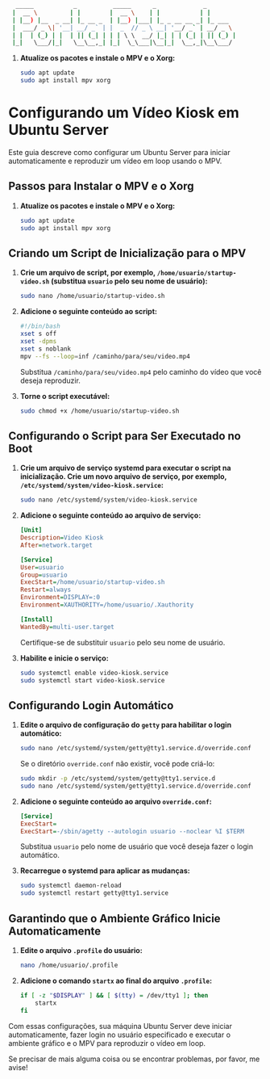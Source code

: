 ```bash
  _____           _          _____      _             _        
 |  __ \         | |        |  __ \    | |           | |       
 | |__) |__  _ __| |_ __ _  | |__) |___| |_ _ __ __ _| |_ ___  
 |  ___/ _ \| '__| __/ _` | |  _  // _ \ __| '__/ _` | __/ _ \ 
 | |  | (_) | |  | || (_| | | | \ \  __/ |_| | | (_| | || (_) |
 |_|   \___/|_|   \__\__,_| |_|  \_\___|\__|_|  \__,_|\__\___/ 
 ```  

1. **Atualize os pacotes e instale o MPV e o Xorg:**
    ```bash
    sudo apt update
    sudo apt install mpv xorg
    ```                                     
# Configurando um Vídeo Kiosk em Ubuntu Server

Este guia descreve como configurar um Ubuntu Server para iniciar automaticamente e reproduzir um vídeo em loop usando o MPV.

## Passos para Instalar o MPV e o Xorg

1. **Atualize os pacotes e instale o MPV e o Xorg:**
    ```bash
    sudo apt update
    sudo apt install mpv xorg
    ```

## Criando um Script de Inicialização para o MPV

1. **Crie um arquivo de script, por exemplo, `/home/usuario/startup-video.sh` (substitua `usuario` pelo seu nome de usuário):**
    ```bash
    sudo nano /home/usuario/startup-video.sh
    ```

2. **Adicione o seguinte conteúdo ao script:**
    ```bash
    #!/bin/bash
    xset s off
    xset -dpms
    xset s noblank
    mpv --fs --loop=inf /caminho/para/seu/video.mp4
    ```
    Substitua `/caminho/para/seu/video.mp4` pelo caminho do vídeo que você deseja reproduzir.

3. **Torne o script executável:**
    ```bash
    sudo chmod +x /home/usuario/startup-video.sh
    ```

## Configurando o Script para Ser Executado no Boot

1. **Crie um arquivo de serviço systemd para executar o script na inicialização. Crie um novo arquivo de serviço, por exemplo, `/etc/systemd/system/video-kiosk.service`:**
    ```bash
    sudo nano /etc/systemd/system/video-kiosk.service
    ```

2. **Adicione o seguinte conteúdo ao arquivo de serviço:**
    ```ini
    [Unit]
    Description=Video Kiosk
    After=network.target

    [Service]
    User=usuario
    Group=usuario
    ExecStart=/home/usuario/startup-video.sh
    Restart=always
    Environment=DISPLAY=:0
    Environment=XAUTHORITY=/home/usuario/.Xauthority

    [Install]
    WantedBy=multi-user.target
    ```
    Certifique-se de substituir `usuario` pelo seu nome de usuário.

3. **Habilite e inicie o serviço:**
    ```bash
    sudo systemctl enable video-kiosk.service
    sudo systemctl start video-kiosk.service
    ```

## Configurando Login Automático

1. **Edite o arquivo de configuração do `getty` para habilitar o login automático:**
    ```bash
    sudo nano /etc/systemd/system/getty@tty1.service.d/override.conf
    ```

    Se o diretório `override.conf` não existir, você pode criá-lo:
    ```bash
    sudo mkdir -p /etc/systemd/system/getty@tty1.service.d
    sudo nano /etc/systemd/system/getty@tty1.service.d/override.conf
    ```

2. **Adicione o seguinte conteúdo ao arquivo `override.conf`:**
    ```ini
    [Service]
    ExecStart=
    ExecStart=-/sbin/agetty --autologin usuario --noclear %I $TERM
    ```
    Substitua `usuario` pelo nome de usuário que você deseja fazer o login automático.

3. **Recarregue o systemd para aplicar as mudanças:**
    ```bash
    sudo systemctl daemon-reload
    sudo systemctl restart getty@tty1.service
    ```

## Garantindo que o Ambiente Gráfico Inicie Automaticamente

1. **Edite o arquivo `.profile` do usuário:**
    ```bash
    nano /home/usuario/.profile
    ```

2. **Adicione o comando `startx` ao final do arquivo `.profile`:**
    ```bash
    if [ -z "$DISPLAY" ] && [ $(tty) = /dev/tty1 ]; then
        startx
    fi
    ```

Com essas configurações, sua máquina Ubuntu Server deve iniciar automaticamente, fazer login no usuário especificado e executar o ambiente gráfico e o MPV para reproduzir o vídeo em loop.

Se precisar de mais alguma coisa ou se encontrar problemas, por favor, me avise!
